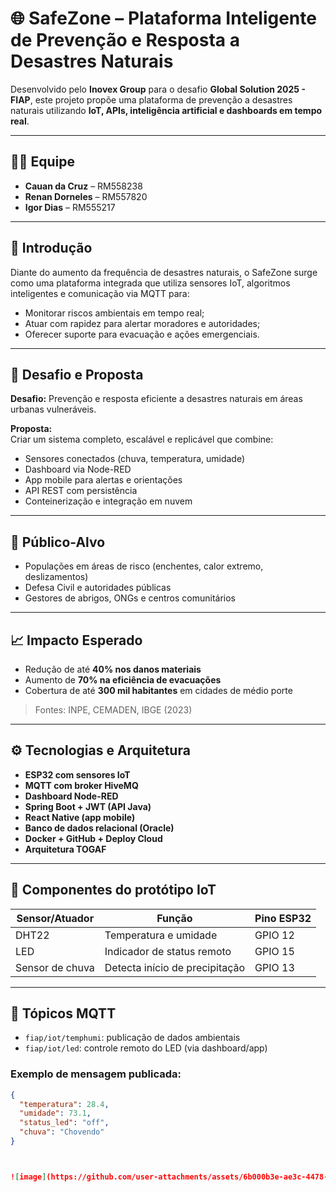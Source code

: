 # 🌐 SafeZone – Plataforma Inteligente de Prevenção e Resposta a Desastres Naturais

Desenvolvido pelo **Inovex Group** para o desafio **Global Solution 2025 - FIAP**, este projeto propõe uma plataforma de prevenção a desastres naturais utilizando **IoT, APIs, inteligência artificial e dashboards em tempo real**.

---

## 👨‍💻 Equipe

- **Cauan da Cruz** – RM558238  
- **Renan Dorneles** – RM557820  
- **Igor Dias** – RM555217  

---

## 🧠 Introdução

Diante do aumento da frequência de desastres naturais, o SafeZone surge como uma plataforma integrada que utiliza sensores IoT, algoritmos inteligentes e comunicação via MQTT para:
- Monitorar riscos ambientais em tempo real;
- Atuar com rapidez para alertar moradores e autoridades;
- Oferecer suporte para evacuação e ações emergenciais.

---

## 🎯 Desafio e Proposta

**Desafio:** Prevenção e resposta eficiente a desastres naturais em áreas urbanas vulneráveis.

**Proposta:**  
Criar um sistema completo, escalável e replicável que combine:
- Sensores conectados (chuva, temperatura, umidade)
- Dashboard via Node-RED
- App mobile para alertas e orientações
- API REST com persistência
- Conteinerização e integração em nuvem

---

## 👥 Público-Alvo

- Populações em áreas de risco (enchentes, calor extremo, deslizamentos)
- Defesa Civil e autoridades públicas
- Gestores de abrigos, ONGs e centros comunitários

---

## 📈 Impacto Esperado

- Redução de até **40% nos danos materiais**
- Aumento de **70% na eficiência de evacuações**
- Cobertura de até **300 mil habitantes** em cidades de médio porte

> Fontes: INPE, CEMADEN, IBGE (2023)

---

## ⚙️ Tecnologias e Arquitetura

- **ESP32 com sensores IoT**
- **MQTT com broker HiveMQ**
- **Dashboard Node-RED**
- **Spring Boot + JWT (API Java)**
- **React Native (app mobile)**
- **Banco de dados relacional (Oracle)**
- **Docker + GitHub + Deploy Cloud**
- **Arquitetura TOGAF**

---

## 🔧 Componentes do protótipo IoT

| Sensor/Atuador | Função                       | Pino ESP32 |
|----------------|-------------------------------|------------|
| DHT22          | Temperatura e umidade         | GPIO 12    |
| LED            | Indicador de status remoto    | GPIO 15    |
| Sensor de chuva| Detecta início de precipitação| GPIO 13    |

---

## 🔗 Tópicos MQTT

- `fiap/iot/temphumi`: publicação de dados ambientais
- `fiap/iot/led`: controle remoto do LED (via dashboard/app)

### Exemplo de mensagem publicada:
```json
{
  "temperatura": 28.4,
  "umidade": 73.1,
  "status_led": "off",
  "chuva": "Chovendo"
}



![image](https://github.com/user-attachments/assets/6b000b3e-ae3c-4478-93e9-7bd5bd35b2c4)
